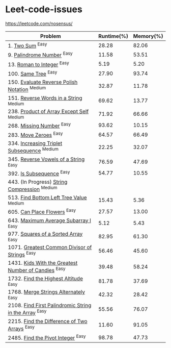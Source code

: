 # Leet-code-issues
https://leetcode.com/nosensus/

|Problem|Runtime(%)|Memory(%)|
|--|--|--|
|1.    [Two Sum](Medium/TwoSum/Program.cs) <sup>Easy<sup>|28.28|82.06|
|9.    [Palindrome Number](Easy/PalindromeNumber/Program.cs) <sup>Easy<sup>|11.58|53.51|
|13.   [Roman to Integer](Easy/RomanToInteger/Program.cs) <sup>Easy<sup>|5.19|5.20|
|100.  [Same Tree](Easy/SameTree/Program.cs) <sup>Easy<sup>|27.90|93.74|
|150.  [Evaluate Reverse Polish Notation](Medium/EvaluateReversePolishNotation/Program.cs) <sup>Medium<sup>|32.87|11.78|
|151.  [Reverse Words in a String](Medium/ReverseWordsInAString/Program.cs) <sup>Medium<sup>|69.62|13.77|
|238.  [Product of Array Except Self](Medium/ProductOfArrayExceptSelf/Program.cs) <sup>Medium<sup>|71.92|66.66|
|268.  [Missing Number](Easy/MissingNumber/Program.cs) <sup>Easy<sup>|93.62|10.15|
|283.  [Move Zeroes](Easy/MoveZeroes/Program.cs) <sup>Easy<sup>|64.57|66.49|
|334.  [Increasing Triplet Subsequence](Medium/IncreasingTripletSubsequence/Program.cs) <sup>Medium<sup>|22.25|32.07|
|345.  [Reverse Vowels of a String](Easy/ReverseVowelsOfAString/Program.cs) <sup>Easy<sup>|76.59|47.69|
|392.  [Is Subsequence](Easy/IsSubsequence/Program.cs) <sup>Easy<sup>|54.77|10.55|
|443.  (In Progress) [String Compression](Medium/StringCompression/Program.cs) <sup>Medium<sup>|||
|513.  [Find Bottom Left Tree Value](Medium/FindBottomLeftTreeValue/Program.cs) <sup>Medium<sup>|15.43|5.36|
|605.  [Can Place Flowers](Easy/CanPlaceFlowers/Program.cs) <sup>Easy<sup>|27.57|13.00|
|643.  [Maximum Average Subarray I](Easy/MaximumAverageSubarrayI/Program.cs) <sup>Easy<sup>|5.12|5.43|
|977.  [Squares of a Sorted Array](Easy/SquaresOfASortedArray/Program.cs) <sup>Easy<sup>|82.95|61.30|
|1071. [Greatest Common Divisor of Strings](Easy/GreatestCommonDivisorOfStrings/Program.cs) <sup>Easy<sup>| 56.46 | 45.60 |
|1431. [Kids With the Greatest Number of Candies](Easy/KidsWithTheGreatestNumberOfCandies/Program.cs) <sup>Easy<sup>|39.48|58.24|
|1732. [Find the Highest Altitude](Easy/FindTheHighestAltitude/Program.cs) <sup>Easy<sup>|81.78|37.69|
|1768. [Merge Strings Alternately](Easy/MergeStringsAlternately/Program.cs) <sup>Easy<sup>| 42.32 | 28.42 |
|2108. [Find First Palindromic String in the Array](Easy/FindFirstPalindromicStringInTheArray/Program.cs) <sup>Easy<sup>|55.56|76.07|
|2215. [Find the Difference of Two Arrays](Easy/FindTheDifferenceOfTwoArrays/Program.cs) <sup>Easy<sup>|11.60|91.05|
|2485. [Find the Pivot Integer](Easy/FindThePivotInteger/Program.cs) <sup>Easy<sup>|98.78|47.73|